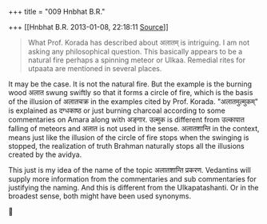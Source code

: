 +++
title = "009 Hnbhat B.R."

+++
[[Hnbhat B.R.	2013-01-08, 22:18:11 [Source](https://groups.google.com/g/bvparishat/c/XtmLLB7L_tA)]]



> What Prof. Korada has described about अलातम् is intriguing. I am not  
> asking any philosophical question. This basically appears to be a  
> natural fire perhaps a spinning meteor or Ulkaa. Remedial rites for  
> utpaata are mentioned in several places.

  

  

  

It may be the case. It is not the natural fire. But the example is the burning wood अलात swung swiftly so that it forms a circle of fire, which is the basis of the illusion of अलातचक्र in the examples cited by Prof. Korada. "अलातमुल्मुकम्" is explained as दग्धकाष्ठ or just burning charcoal according to some commentaries on Amara along with अङ्गार. उल्मुक is different from उल्कापात falling of meteors and अलात is not used in the sense. अलातशान्ति in the context, means just like the illusion of the circle of fire stops when the swinging is stopped, the realization of truth Brahman naturally stops all the illusions created by the avidya.

  

This just is my idea of the name of the topic अलातशान्ति प्रकरण. Vedantins will supply more information from the commentaries and sub commentaries for justifying the naming. And this is different from the Ulkapatashanti. Or in the broadest sense, both might have been used synonyms.




